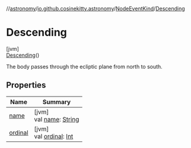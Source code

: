 //[astronomy](../../../../index.md)/[io.github.cosinekitty.astronomy](../../index.md)/[NodeEventKind](../index.md)/[Descending](index.md)

# Descending

[jvm]\
[Descending](index.md)()

The body passes through the ecliptic plane from north to south.

## Properties

| Name | Summary |
|---|---|
| [name](../-ascending/index.md#-372974862%2FProperties%2F-1216412040) | [jvm]<br>val [name](../-ascending/index.md#-372974862%2FProperties%2F-1216412040): [String](https://kotlinlang.org/api/latest/jvm/stdlib/kotlin/-string/index.html) |
| [ordinal](../-ascending/index.md#-739389684%2FProperties%2F-1216412040) | [jvm]<br>val [ordinal](../-ascending/index.md#-739389684%2FProperties%2F-1216412040): [Int](https://kotlinlang.org/api/latest/jvm/stdlib/kotlin/-int/index.html) |
